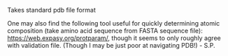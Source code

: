 Takes standard pdb file format

One may also find the following tool useful for quickly determining atomic composition (take amino acid sequence from FASTA sequence file): https://web.expasy.org/protparam/, though it seems to only roughly agree with validation file.
(Though I may be just poor at navigating PDB!) - S.P.